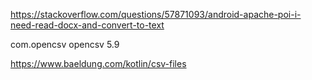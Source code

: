 https://stackoverflow.com/questions/57871093/android-apache-poi-i-need-read-docx-and-convert-to-text

<dependency>
    <groupId>com.opencsv</groupId>
    <artifactId>opencsv</artifactId>
    <version>5.9</version>
</dependency>

https://www.baeldung.com/kotlin/csv-files